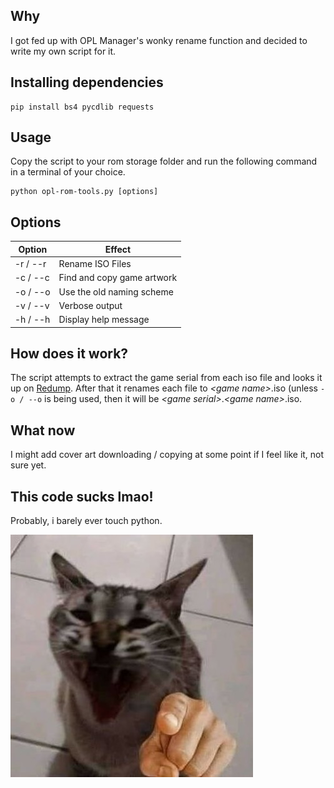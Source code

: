## Why
I got fed up with OPL Manager's wonky rename function and decided to write my own script for it.

## Installing dependencies
```
pip install bs4 pycdlib requests
```

## Usage
Copy the script to your rom storage folder and run the following command in a terminal of your choice.
```
python opl-rom-tools.py [options]
```
## Options
| Option   | Effect                     |
|----------|----------------------------|
| -r / --r | Rename ISO Files           |
| -c / --c | Find and copy game artwork |
| -o / --o | Use the old naming scheme  |
| -v / --v | Verbose output             |
| -h / --h | Display help message       |

## How does it work?
The script attempts to extract the game serial from each iso file and looks it up on [Redump](http://redump.org).
After that it renames each file to *&lt;game name&gt;*.iso (unless ```-o / --o``` is being used, then it will be *&lt;game serial&gt;*.*&lt;game name&gt;*.iso.

## What now
I might add cover art downloading / copying at some point if I feel like it, not sure yet.

## This code sucks lmao!
Probably, i barely ever touch python.

![Cat laughing about your failures](/img/point_and_laugh.jpg)